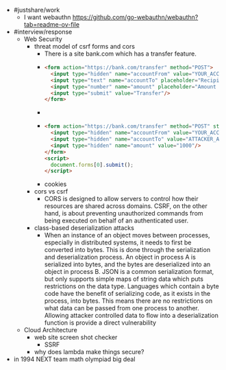 - #justshare/work
	- I want webauthn https://github.com/go-webauthn/webauthn?tab=readme-ov-file
- #interview/response
	- Web Security
		- threat model of csrf forms and cors
			- There is a site bank.com which has a transfer feature.
			- ```html
			  <form action="https://bank.com/transfer" method="POST">
			    <input type="hidden" name="accountFrom" value="YOUR_ACCOUNT_NUMBER"/>
			    <input type="text" name="accountTo" placeholder="Recipient's account number"/>
			    <input type="number" name="amount" placeholder="Amount to transfer"/>
			    <input type="submit" value="Transfer"/>
			  </form>
			  ```
			-
			- ```html
			  <form action="https://bank.com/transfer" method="POST" style="display:none;">
			    <input type="hidden" name="accountFrom" value="YOUR_ACCOUNT_NUMBER"/>
			    <input type="hidden" name="accountTo" value="ATTACKER_ACCOUNT_NUMBER"/>
			    <input type="hidden" name="amount" value="1000"/>
			  </form>
			  <script>
			    document.forms[0].submit();
			  </script>
			  ```
			- cookies
		- cors vs csrf
			- CORS is designed to allow servers to control how their resources are shared across domains. CSRF, on the other hand, is about preventing unauthorized commands from being executed on behalf of an authenticated user.
		- class-based deserialization attacks
			- When an instance of an object moves between processes, especially in distributed systems, it needs to first be converted into bytes. This is done through the serialization and deserialization process. An object in process A is serialized into bytes, and the bytes are deserialized into an object in process B. JSON is a common serialization format, but only supports simple maps of string data which puts restrictions on the data type. Languages which contain a byte code have the benefit of serializing code, as it exists in the process, into bytes. This means there are no restrictions on what data can be passed from one process to another. Allowing attacker controlled data to flow into a deserialization function is  provide a direct vulnerability
	- Cloud Architecture
		- web site screen shot checker
			- SSRF
		- why does lambda make things secure?
- in 1994 NEXT team math olympiad big deal